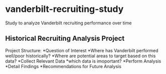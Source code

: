 # vanderbilt-recruiting-study
Study to analyze Vanderbilt recruiting performance over time

## Historical Recruiting Analysis Project
Project Structure:
*Question of Interest
  *Where has Vanderbilt performed well/poor historically?
  *Where are potential areas to target based on this data?
*Collect Relevant Data
  *which data is imoportant?
*Perform Analysis
*Detail Findings
*Recommendations for Future Analysis
